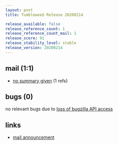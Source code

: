 ```yaml
---
layout: post
title: Tumbleweed Release 20200214

release_available: false
release_reference_count: 1
release_reference_count_mail: 1
release_score: 91
release_stability_level: stable
release_version: 20200214
---
```


## mail (1:1)

- [no summary given](https://github.com/boombatower/tumbleweed-review/issues/10) (1 refs)

## bugs (0)

<!--more-->

no relevant bugs due to [loss of bugzilla API access](https://bugzilla.opensuse.org/show_bug.cgi?id=1157722)



## links

- [mail announcement](https://github.com/boombatower/tumbleweed-review/issues/10)
